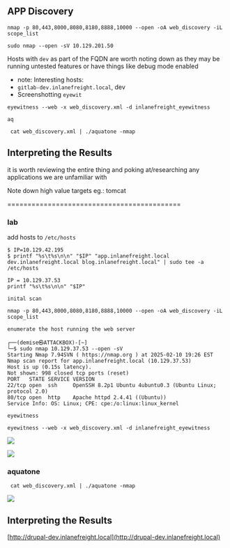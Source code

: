 
## APP Discovery
```shell-session
nmap -p 80,443,8000,8080,8180,8888,10000 --open -oA web_discovery -iL scope_list

sudo nmap --open -sV 10.129.201.50
```


Hosts with `dev` as part of the FQDN are worth noting down as they may be running untested features or have things like debug mode enabled

 - note: Interesting hosts:
 - `gitlab-dev.inlanefreight.local`, dev 
 - Screenshotting
`eyewit`
 ```shell-session
eyewitness --web -x web_discovery.xml -d inlanefreight_eyewitness
```

`aq`
```shell-session
 cat web_discovery.xml | ./aquatone -nmap
```
## Interpreting the Results

it is worth reviewing the entire thing and poking at/researching any applications we are unfamiliar with

Note down high value targets eg.: tomcat

===========================================
### lab

add hosts to `/etc/hosts`
```shell-session
$ IP=10.129.42.195
$ printf "%s\t%s\n\n" "$IP" "app.inlanefreight.local dev.inlanefreight.local blog.inlanefreight.local" | sudo tee -a /etc/hosts
```

```
IP = 10.129.37.53
printf "%s\t%s\n\n" "$IP" 
```

`inital scan`
```
nmap -p 80,443,8000,8080,8180,8888,10000 --open -oA web_discovery -iL scope_list
```

`enumerate the host running the web server`
```
┌──(demise㉿ATTACKBOX)-[~]
└─$ sudo nmap 10.129.37.53 --open -sV
Starting Nmap 7.94SVN ( https://nmap.org ) at 2025-02-10 19:26 EST
Nmap scan report for app.inlanefreight.local (10.129.37.53)
Host is up (0.15s latency).
Not shown: 998 closed tcp ports (reset)
PORT   STATE SERVICE VERSION
22/tcp open  ssh     OpenSSH 8.2p1 Ubuntu 4ubuntu0.3 (Ubuntu Linux; protocol 2.0)
80/tcp open  http    Apache httpd 2.4.41 ((Ubuntu))
Service Info: OS: Linux; CPE: cpe:/o:linux:linux_kernel

```

`eyewitness`
```
eyewitness --web -x web_discovery.xml -d inlanefreight_eyewitness
```

![](Pasted%20image%2020250211024431.png)

![](Pasted%20image%2020250211024601.png)

### aquatone
```
 cat web_discovery.xml | ./aquatone -nmap
```
![](Pasted%20image%2020250211025515.png)
## Interpreting the Results
[http://drupal-dev.inlanefreight.local](http://drupal-dev.inlanefreight.local)

